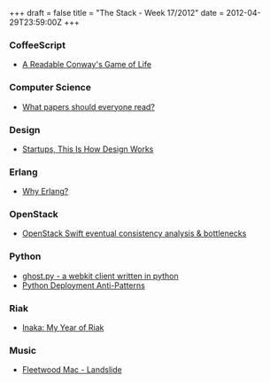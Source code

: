 +++
draft = false
title = "The Stack - Week 17/2012"
date = 2012-04-29T23:59:00Z
+++



### CoffeeScript

 - [A Readable Conway's Game of Life][readableconway]

[readableconway]: http://blog.gsabo.com/game-of-life.html

### Computer Science

 - [What papers should everyone read?][readpaper]

[readpaper]: http://cstheory.stackexchange.com/questions/1168/what-papers-should-everyone-read

### Design

 - [Startups, This Is How Design Works][startupsdesign]

[startupsdesign]: http://startupsthisishowdesignworks.com/

### Erlang

 - [Why Erlang?][whyerlang]

[whyerlang]: http://smyck.net/2012/04/22/why-erlang/

### OpenStack

 - [OpenStack Swift eventual consistency analysis & bottlenecks][openstackswift]

[openstackswift]: http://julien.danjou.info/blog/2012/openstack-swift-consistency-analysis

### Python

  - [ghost.py - a webkit client written in python][ghostpy]
  - [Python Deployment Anti-Patterns][pydeployanti]

[ghostpy]: http://jeanphix.me/Ghost.py/
[pydeployanti]: http://hynek.me/articles/python-deployment-anti-patterns/

### Riak

  - [Inaka: My Year of Riak][yearriak]

[yearriak]: http://inaka.net/blog/2011/08/25/when-to-use-riak/

### Music

 - [Fleetwood Mac - Landslide](https://www.youtube.com/watch?v=SIh-amV-dVs)